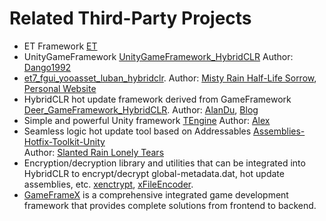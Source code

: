 # Related Third-Party Projects

- ET Framework [ET](https://github.com/egametang/ET)
- UnityGameFramework [UnityGameFramework_HybridCLR](https://github.com/Dango1992/UnityGameFramework_hybridclr) Author: [Dango1992](https://github.com/Dango1992) 
- [et7_fgui_yooasset_luban_hybridclr](https://github.com/wqaetly/ET/tree/et7_fgui_yooasset_luban_hybridclr). Author: [Misty Rain Half-Life Sorrow](https://github.com/wqaetly), [Personal Website](https://www.lfzxb.top/)
- HybridCLR hot update framework derived from GameFramework [Deer_GameFramework_HybridCLR](https://github.com/It-Life/Deer_GameFramework_Wolong). Author: [AlanDu](https://github.com/It-Life), [Blog](https://www.cnblogs.com/AlanDu/) 
- Simple and powerful Unity framework [TEngine](https://github.com/ALEXTANGXIAO/TEngine) Author: [Alex](https://github.com/ALEXTANGXIAO)
- Seamless logic hot update tool based on Addressables [Assemblies-Hotfix-Toolkit-Unity](https://github.com/Bian-Sh/Assemblies-Hotfix-Toolkit-Unity)   
Author: [Slanted Rain Lonely Tears](https://github.com/Bian-Sh) 
- Encryption/decryption library and utilities that can be integrated into HybridCLR to encrypt/decrypt global-metadata.dat, hot update assemblies, etc. [xenctrypt](https://github.com/Y-way/xencrypt), [xFileEncoder](https://github.com/Y-way/xFileEncoder).
- [GameFrameX](https://github.com/AlianBlank/GameFrameX) is a comprehensive integrated game development framework that provides complete solutions from frontend to backend.

